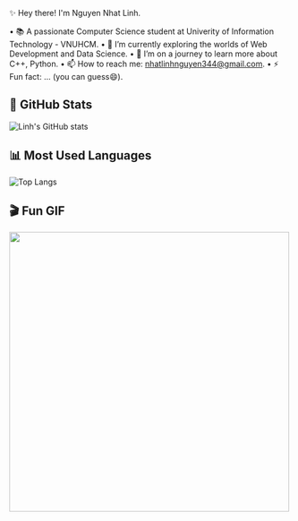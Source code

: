 ✨ Hey there! I'm Nguyen Nhat Linh.

• 📚 A passionate Computer Science student at Univerity of Information Technology - VNUHCM.
• 🔭 I’m currently exploring the worlds of Web Development and Data Science.
• 🌱 I’m on a journey to learn more about C++, Python.
• 📫 How to reach me: nhatlinhnguyen344@gmail.com.
• ⚡ Fun fact: ... (you can guess😄).

## 🚀 GitHub Stats  
![Linh's GitHub stats](https://github-readme-stats.vercel.app/api?username=NguyenNhatLinh&show_icons=true&theme=radical)

## 📊 Most Used Languages  
![Top Langs](https://github-readme-stats.vercel.app/api/top-langs/?username=NguyenNhatLinh&layout=compact)

## 🎬 Fun GIF  
<img src="https://www.behance.net/gallery/26810225/Binary-Code-on-a-Computer-Screen/modules/175124527" width="500"/>
